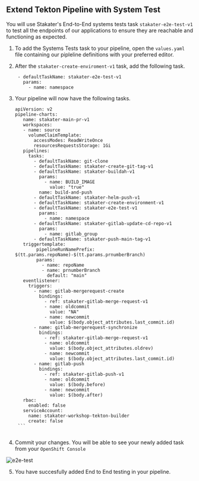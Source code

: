 ## Extend Tekton Pipeline with System Test

You will use Stakater's End-to-End systems tests task `stakater-e2e-test-v1` to test all the endpoints of our applications to ensure they are reachable and functioning as expected.

1. To add the Systems Tests task to your pipeline, open the `values.yaml` file containing our pipleline definitions with your preferred editor.

2. After the `stakater-create-enviroment-v1` task, add the following task.

    ````   
     - defaultTaskName: stakater-e2e-test-v1
       params:
         - name: namespace
    ````              


3. Your pipeline will now have the following tasks.

   ````
   apiVersion: v2
   pipeline-charts:
      name: stakater-main-pr-v1
      workspaces:
      - name: source
        volumeClaimTemplate:
          accessModes: ReadWriteOnce
          resourcesRequestsStorage: 1Gi
      pipelines:
        tasks:
          - defaultTaskName: git-clone
          - defaultTaskName: stakater-create-git-tag-v1
          - defaultTaskName: stakater-buildah-v1
            params:
              - name: BUILD_IMAGE
                value: "true"
            name: build-and-push
          - defaultTaskName: stakater-helm-push-v1
          - defaultTaskName: stakater-create-environment-v1
          - defaultTaskName: stakater-e2e-test-v1
            params:
              - name: namespace
          - defaultTaskName: stakater-gitlab-update-cd-repo-v1
            params:
              - name: gitlab_group
          - defaultTaskName: stakater-push-main-tag-v1
      triggertemplate:
           pipelineRunNamePrefix: $(tt.params.repoName)-$(tt.params.prnumberBranch)
           params:
             - name: repoName
             - name: prnumberBranch
               default: "main"
      eventlistener:
        triggers:               
          - name: gitlab-mergerequest-create
            bindings:
              - ref: stakater-gitlab-merge-request-v1
              - name: oldcommit
                value: "NA"
              - name: newcommit
                value: $(body.object_attributes.last_commit.id)
          - name: gitlab-mergerequest-synchronize
            bindings:
              - ref: stakater-gitlab-merge-request-v1
              - name: oldcommit
                value: $(body.object_attributes.oldrev)
              - name: newcommit
                value: $(body.object_attributes.last_commit.id)
          - name: gitlab-push
            bindings:
              - ref: stakater-gitlab-push-v1
              - name: oldcommit
                value: $(body.before)
              - name: newcommit
                value: $(body.after)
      rbac:
        enabled: false
      serviceAccount:
        name: stakater-workshop-tekton-builder
        create: false
    ```    
    
4. Commit your changes. You will be able to see your newly added task from your `OpenShift Console` 

![e2e-test](./images/e2e-test.png)

5. You have succesfully added End to End testing in your pipeline.